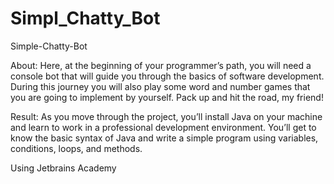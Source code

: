 # Simpl_Chatty_Bot
Simple-Chatty-Bot

About: Here, at the beginning of your programmer’s path, you will need a console bot that will guide you through the basics of software development. During this journey you will also play some word and number games that you are going to implement by yourself. Pack up and hit the road, my friend!

Result: As you move through the project, you’ll install Java on your machine and learn to work in a professional development environment. You’ll get to know the basic syntax of Java and write a simple program using variables, conditions, loops, and methods.


Using Jetbrains Academy
